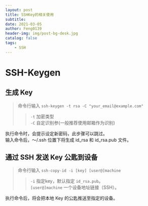 ```yaml
---
layout: post
title: SSHKey的相关使用
subtitle:
date: 2021-03-05
author: Feng0139
header-img: img/post-bg-desk.jpg
catalog: false
tags:
    - SSH
---
```


# SSH-Keygen
## 生成 Key
>命令行输入 `ssh-keygen -t rsa -C "your_email@example.com"`
>>`-t` 加密类型  
>>`-C` 自定识别参(一般推荐使用邮箱作为识别)

执行命令时，会提示设定新密码，此步骤可以跳过。  
输入命令后，～/.ssh 位置下将生成 id_rsa 和 id_rsa.pub 文件。

## 通过 SSH 发送 Key 公匙到设备
>命令行输入 `ssh-copy-id -i [key] [user@]machine`  
>>`-i` 指定key，默认指定 `id_rsa.pub`。  
>>`[user@]machine` 一个设备地址链接（SSH）。

执行命令后，将会把本地 Key 的公匙推送至指定的设备。
